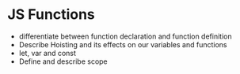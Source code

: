 # JS Functions

* differentiate between function declaration
  and function definition
* Describe Hoisting and its effects on our variables 
and functions
* let, var and const
* Define and describe scope
